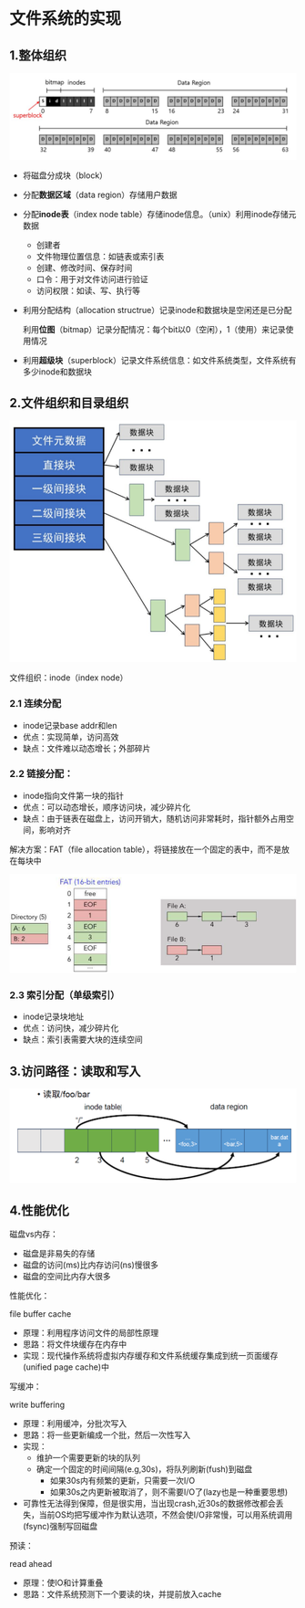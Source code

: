 # 文件系统的实现

## 1.整体组织

![image-20241030202214607](./assets/4.文件系统的实现/image-20241030202214607.png)

* 将磁盘分成块（block）

* 分配**数据区域**（data region）存储用户数据

* 分配**inode表**（index node table）存储inode信息。（unix）利用inode存储元数据

  * 创建者
  * 文件物理位置信息：如链表或索引表
  * 创建、修改时间、保存时间
  * 口令：用于对文件访问进行验证
  * 访问权限：如读、写、执行等

* 利用分配结构（allocation structrue）记录inode和数据块是空闲还是已分配

  利用**位图**（bitmap）记录分配情况：每个bit以0（空闲），1（使用）来记录使用情况

* 利用**超级块**（superblock）记录文件系统信息：如文件系统类型，文件系统有多少inode和数据块



## 2.文件组织和目录组织

![image-20241101104037910](./assets/4.文件系统的实现/image-20241101104037910.png)

文件组织：inode（index node）

### 2.1 连续分配

- inode记录base addr和len
- 优点：实现简单，访问高效
- 缺点：文件难以动态增长；外部碎片

### 2.2 链接分配：

* inode指向文件第一块的指针
* 优点：可以动态增长，顺序访问块，减少碎片化
* 缺点：由于链表在磁盘上，访问开销大，随机访问非常耗时，指针额外占用空间，影响对齐

解决方案：FAT（file allocation table），将链接放在一个固定的表中，而不是放在每块中

![image-20241201112349770](./assets/4.文件系统的实现/image-20241201112349770.png)

### 2.3 索引分配（单级索引）

* inode记录块地址
* 优点：访问快，减少碎片化
* 缺点：索引表需要大块的连续空间



## 3.访问路径：读取和写入

![image-20241201131030110](./assets/4.文件系统的实现/image-20241201131030110.png)

## 4.性能优化

磁盘vs内存：

- 磁盘是非易失的存储
- 磁盘的访问(ms)比内存访问(ns)慢很多
- 磁盘的空间比内存大很多

性能优化：

file buffer cache

* 原理：利用程序访问文件的局部性原理
* 思路：将文件块缓存在内存中
* 实现：现代操作系统将虚拟内存缓存和文件系统缓存集成到统一页面缓存(unified page cache)中

写缓冲：

write buffering

* 原理：利用缓冲，分批次写入
* 思路：将一些更新编成一个批，然后一次性写入
* 实现：
  * 维护一个需要更新的块的队列
  * 确定一个固定的时间间隔(e.g,30s)，将队列刷新(fush)到磁盘
    * 如果30s内有频繁的更新，只需要一次I/O
    * 如果30s之内更新被取消了，则不需要I/O了(lazy也是一种重要思想)
* 可靠性无法得到保障，但是很实用，当出现crash,近30s的数据修改都会丢失，当前OS均把写缓冲作为默认选项，不然会使I/O非常慢，可以用系统调用(fsync)强制写回磁盘

预读：

read ahead

* 原理：使IO和计算重叠
* 思路：文件系统预测下一个要读的块，并提前放入cache 